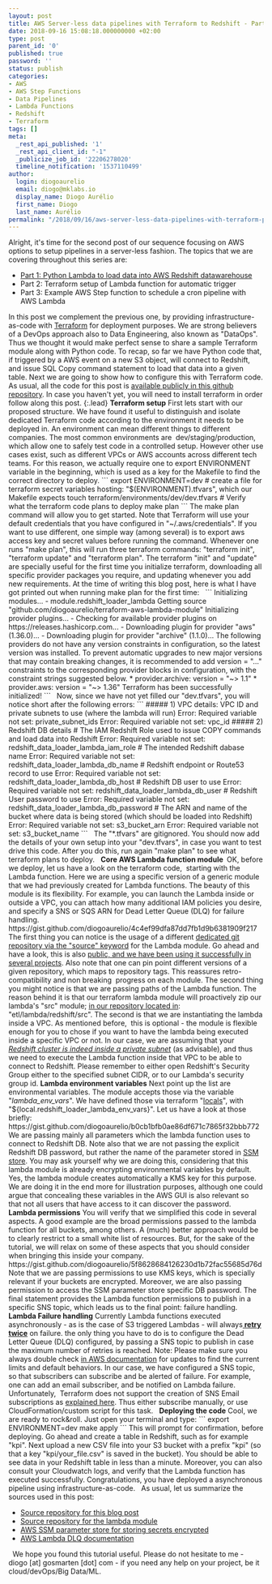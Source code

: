 ```yaml
---
layout: post
title: AWS Server-less data pipelines with Terraform to Redshift - Part 2
date: 2018-09-16 15:08:18.000000000 +02:00
type: post
parent_id: '0'
published: true
password: ''
status: publish
categories:
- AWS
- AWS Step Functions
- Data Pipelines
- Lambda Functions
- Redshift
- Terraform
tags: []
meta:
  _rest_api_published: '1'
  _rest_api_client_id: "-1"
  _publicize_job_id: '22206278020'
  timeline_notification: '1537110499'
author:
  login: diogoaurelio
  email: diogo@mklabs.io
  display_name: Diogo Aurélio
  first_name: Diogo
  last_name: Aurélio
permalink: "/2018/09/16/aws-server-less-data-pipelines-with-terraform-part-2/"
---
```

Alright, it's time for the second post of our sequence focusing on AWS options to setup pipelines in a server-less fashion. The topics that we are covering throughout this series are:
<ul>
<li><a href="https://datacenternotes.com/2018/09/01/aws-server-less-data-pipelines-with-terraform-part-1/" target="_blank" rel="noopener">Part 1: Python Lambda to load data into AWS Redshift datawarehouse</a></li>
<li>Part 2: Terraform setup of Lambda function for automatic trigger</li>
<li>Part 3: Example AWS Step function to schedule a cron pipeline with AWS Lambda</li>
</ul>
In this post we complement the previous one, by providing infrastructure-as-code with <a href="https://www.terraform.io/" target="_blank" rel="noopener">Terraform</a> for deployment purposes. We are strong believers of a DevOps approach also to Data Engineering, also known as "DataOps". Thus we thought it would make perfect sense to share a sample Terraform module along with Python code.
To recap, so far we have Python code that, if triggered by a AWS event on a new S3 object, will connect to Redshift, and issue SQL Copy command statement to load that data into a given table. Next we are going to show how to configure this with Terraform code.
As usual, all the code for this post is <a href="https://github.com/diogoaurelio/serverless-pipelines-blog-series" target="_blank" rel="noopener">available publicly in this github repository</a>. In case you haven't yet, you will need to install terraform in order follow along this post.
{:.lead}
<strong>Terraform setup</strong>
First lets start with our proposed structure. We have found it useful to distinguish and isolate dedicated Terraform code according to the environment it needs to be deployed in. An environment can mean different things to different companies. The most common environments are  dev/staging/production, which allow one to safely test code in a controlled setup. However other use cases exist, such as different VPCs or AWS accounts across different tech teams.
For this reason, we actually require one to export ENVIRONMENT variable in the beginning, which is used as a key for the Makefile to find the correct directory to deploy.
```
export ENVIRONMENT=dev
# create a file for terraform secret variables hosting: "$(ENVIRONMENT).tfvars", which our Makefile expects
touch terraform/environments/dev/dev.tfvars
# Verify what the terraform code plans to deploy
make plan
```
The make plan command will allow you to get started. Note that Terraform will use your default credentials that you have configured in "~/.aws/credentials". If you want to use different, one simple way (among several) is to export aws access key and secret values before running the command.
Whenever one runs "make plan", this will run three terraform commands: "terraform init", "terraform update" and "terraform plan". The terraform "init" and "update" are specially useful for the first time you initialize terraform, downloading all specific provider packages you require, and updating whenever you add new requirements.
At the time of writing this blog post, here is what I have got printed out when running make plan for the first time:
&nbsp;
```
Initializing modules...
- module.redshift_loader_lambda
  Getting source "github.com/diogoaurelio/terraform-aws-lambda-module"
Initializing provider plugins...
- Checking for available provider plugins on https://releases.hashicorp.com...
- Downloading plugin for provider "aws" (1.36.0)...
- Downloading plugin for provider "archive" (1.1.0)...
The following providers do not have any version constraints in configuration,
so the latest version was installed.
To prevent automatic upgrades to new major versions that may contain breaking
changes, it is recommended to add version = "..." constraints to the
corresponding provider blocks in configuration, with the constraint strings
suggested below.
* provider.archive: version = "~&gt; 1.1"
* provider.aws: version = "~&gt; 1.36"
Terraform has been successfully initialized!
```
&nbsp;
Now, since we have not yet filled our "dev.tfvars", you will notice short after the following errors:
```
##### 1) VPC details: VPC ID and private subnets to use (where the lambda will run)
Error: Required variable not set: private_subnet_ids
Error: Required variable not set: vpc_id
##### 2) Redshift DB details
# The IAM Redshift Role used to issue COPY commands and load data into Redshift
Error: Required variable not set: redshift_data_loader_lambda_iam_role
# The intended Redshift dabase name
Error: Required variable not set: redshift_data_loader_lambda_db_name
# Redshift endpoint or Route53 record to use
Error: Required variable not set: redshift_data_loader_lambda_db_host
# Redshift DB user to use
Error: Required variable not set: redshift_data_loader_lambda_db_user
# Redshift User password to use
Error: Required variable not set: redshift_data_loader_lambda_db_password
# The ARN and name of the bucket where data is being stored (which should be loaded into Redshift)
Error: Required variable not set: s3_bucket_arn
Error: Required variable not set: s3_bucket_name
```
&nbsp;
The "*.tfvars" are gitignored. You should now add the details of your own setup into your "dev.tfvars", in case you want to test drive this code. After you do this, run again "make plan" to see what terraform plans to deploy.
&nbsp;
<strong>Core AWS Lambda function module </strong>
OK, before we deploy, let us have a look on the terraform code,  starting with the Lambda function. Here we are using a specific version of a generic module that we had previously created for Lambda functions. The beauty of this module is its flexibility. For example, you can launch the Lambda inside or outside a VPC, you can attach how many additional IAM policies you desire, and specify a SNS or SQS ARN for Dead Letter Queue (DLQ) for failure handling.
https://gist.github.com/diogoaurelio/4c4ef99dfa87dd7fb1d9b6381909f217
The first thing you can notice is the usage of a different <a href="https://github.com/diogoaurelio/terraform-aws-lambda-module" target="_blank" rel="noopener">dedicated git repository via the "source" keyword</a> for the Lambda module. Go ahead and have a look, this is also <a href="https://github.com/diogoaurelio/terraform-aws-lambda-module" target="_blank" rel="noopener">public, and we have been using it successfully in several projects</a>. Also note that one can pin point different versions of a given repository, which maps to repository tags. This reassures retro-compatibility and non breaking  progress on each module.
The second thing you might notice is that we are passing paths of the Lambda function. The reason behind it is that our terraform lambda module will proactively zip our lambda's "src" module; <a href="https://github.com/diogoaurelio/serverless-pipelines-blog-series" target="_blank" rel="noopener">in our repository located in</a>: "etl/lambda/redshift/src".
The second is that we are instantiating the lambda inside a VPC. As mentioned before,  this is optional - the module is flexible enough for you to chose if you want to have the lambda being executed inside a specific VPC or not. In our case, we are assuming that your <em><span style="text-decoration:underline;">Redshift cluster is indeed inside a private subnet</span></em> (as advisable), and thus we need to execute the Lambda function inside that VPC to be able to connect to Redshift.
Please remember to either open Redshift's Security Group either to the specified subnet CIDR, or to our Lambda's security group id.
<strong>Lambda environment variables</strong>
Next point up the list are environmental variables. The module accepts those via the variable "<em>lambda_env_vars</em>". We have defined those via terraform "<a href="https://www.terraform.io/docs/configuration/locals.html" target="_blank" rel="noopener">locals</a>", with <span class="pl-s">"</span><span class="pl-s1"><span class="pl-e">${</span><span class="pl-e">local.redshift_loader_lambda_env_vars</span><span class="pl-e">}</span></span><span class="pl-s">". Let us have a look at those briefly:</span>
https://gist.github.com/diogoaurelio/b0cb1bfb0ae86df671c7865f32bbb772
We are passing mainly all parameters which the lambda function uses to connect to Redshift DB. Note also that we are not passing the explicit Redshift DB password, but rather the name of the parameter stored in <a href="https://docs.aws.amazon.com/systems-manager/latest/userguide/systems-manager-paramstore.html" target="_blank" rel="noopener">SSM store</a>.
You may ask yourself why we are doing this, considering that this lambda module is already encrypting environmental variables by default. Yes, the lambda module creates automatically a KMS key for this purpose. We are doing it in the end more for illustration purposes, although one could argue that concealing these variables in the AWS GUI is also relevant so that not all users that have access to it can discover the password.
&nbsp;
<strong>Lambda permissions</strong>
You will verify that we simplified this code in several aspects. A good example are the broad permissions passed to the lambda function for all buckets, among others. A (much) better approach would be to clearly restrict to a small white list of resources. But, for the sake of the tutorial, we will relax on some of these aspects that you should consider when bringing this inside your company.
https://gist.github.com/diogoaurelio/5f8628684126230d1b72fac55685d76d
Note that we are passing permissions to use KMS keys, which is specially relevant if your buckets are encrypted.
Moreover, we are also passing permission to access the SSM parameter store specific DB password.
The final statement provides the Lambda function permissions to publish in a specific SNS topic, which leads us to the final point: failure handling.
<strong>Lambda Failure handling</strong>
Currently Lambda functions executed asynchronously - as is the case of S3 triggered Lambdas - will always<strong><span style="text-decoration:underline;"> retry twice</span></strong> on failure. the only thing you have to do is to configure the Dead Letter Queue (DLQ) configured, by passing a SNS topic to publish in case the maximum number of retries is reached. Note: Please make sure you always double check <a href="https://docs.aws.amazon.com/lambda/latest/dg/dlq.html" target="_blank" rel="noopener">in AWS documentation</a> for updates to find the current limits and default behaviors.
In our case, we have configured a SNS topic, so that subscribers can subscribe and be alerted of failure. For example, one can add an email subscriber, and be notified on Lambda failure. Unfortunately,  Terraform does not support the creation of SNS Email subscriptions as <a href="https://www.terraform.io/docs/providers/aws/r/sns_topic_subscription.html" target="_blank" rel="noopener">explained here</a>. Thus either subscribe manually, or use CloudFormation/custom script for this task.
&nbsp;
<strong>Deploying the code</strong>
Cool, we are ready to rock&amp;roll. Just open your terminal and type:
```
export ENVIRONMENT=dev
make apply
```
This will prompt for confirmation, before deploying.
Go ahead and create a table in Redshift, such as for example "kpi". Next upload a new CSV file into your S3 bucket with a prefix "kpi" (so that a key "kpi/your_file.csv" is saved in the bucket). You should be able to see data in your Redshift table in less than a minute. Moreover, you can also consult your Cloudwatch logs, and verify that the Lambda function has executed successfully.
Congratulations, you have deployed a asynchronous pipeline using infrastructure-as-code.
&nbsp;
As usual, let us summarize the sources used in this post:
<ul>
<li><a href="https://github.com/diogoaurelio/serverless-pipelines-blog-series" target="_blank" rel="noopener">Source repository for this blog post</a></li>
<li><a href="https://github.com/diogoaurelio/terraform-aws-lambda-module" target="_blank" rel="noopener">Source repository for the lambda module</a></li>
<li><a href="https://docs.aws.amazon.com/systems-manager/latest/userguide/systems-manager-paramstore.html" target="_blank" rel="noopener">AWS SSM parameter store for storing secrets encrypted</a></li>
<li><a href="https://docs.aws.amazon.com/lambda/latest/dg/dlq.html" target="_blank" rel="noopener">AWS Lambda DLQ documentation</a></li>
</ul>
&nbsp;
We hope you found this tutorial useful. Please do not hesitate to me - diogo [at] gosmarten [dot] com - if you need any help on your project, be it cloud/devOps/Big Data/ML.
&nbsp;
&nbsp;
